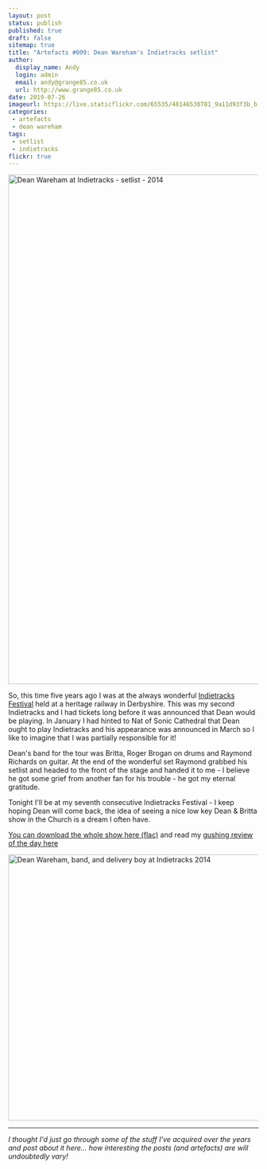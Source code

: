 ```yaml
---
layout: post
status: publish
published: true
draft: false
sitemap: true
title: "Artefacts #009: Dean Wareham's Indietracks setlist"
author:
  display_name: Andy
  login: admin
  email: andy@grange85.co.uk
  url: http://www.grange85.co.uk
date: 2019-07-26
imageurl: https://live.staticflickr.com/65535/48146530781_9a11d93f3b_b.jpg
categories:
 - artefacts
 - dean wareham
tags:
 - setlist
 - indietracks
flickr: true
---
```

<a data-flickr-embed="true"  href="https://www.flickr.com/photos/grange85/48146530781/in/dateposted/" title="Dean Wareham at Indietracks - setlist - 2014"><img src="https://live.staticflickr.com/65535/48146530781_9a11d93f3b_b.jpg" width="791" height="1024" alt="Dean Wareham at Indietracks - setlist - 2014"></a>

So, this time five years ago I was at the always wonderful [Indietracks Festival](https://www.indietracks.co.uk/category/2014/) held at a heritage railway in Derbyshire. This was my second Indietracks and I had tickets long before it was announced that Dean would be playing. In January I had hinted to Nat of Sonic Cathedral that Dean ought to play Indietracks and his appearance was announced in March so I like to imagine that I was partially responsible for it!

Dean's band for the tour was Britta, Roger Brogan on drums and Raymond Richards on guitar. At the end of the wonderful set Raymond grabbed his setlist and headed to the front of the stage and handed it to me - I believe he got some grief from another fan for his trouble - he got my eternal gratitude.

Tonight I'll be at my seventh consecutive Indietracks Festival - I keep hoping Dean will come back, the idea of seeing a nice low key Dean & Britta show in the Church is a dream I often have.

[You can download the whole show here (flac)](http://www.mediafire.com/file/yn0acrjwg6soujj/wareham-dean-2014-07-26_-indietracks-festival-derbyshire-uk.zip/file) and read my [gushing review of the day here](https://www.fullofwishes.co.uk/2014/07/27/dean-wareham-indietracks/) 

<a data-flickr-embed="true"  href="https://www.flickr.com/photos/grange85/14584055108" title="Dean Wareham, band, and delivery boy at Indietracks 2014"><img src="https://live.staticflickr.com/5587/14584055108_4cd1d86d1a_c.jpg" width="800" height="535" alt="Dean Wareham, band, and delivery boy at Indietracks 2014"></a><script async src="//embedr.flickr.com/assets/client-code.js" charset="utf-8"></script>

---

_I thought I'd just go through some of the stuff I've acquired over the years and post about it here... how interesting the posts (and artefacts) are will undoubtedly vary!_
